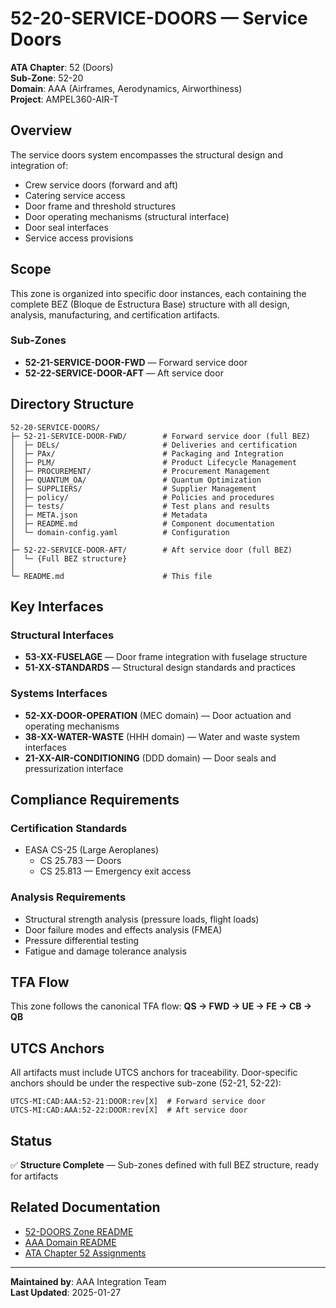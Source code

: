 # 52-20-SERVICE-DOORS — Service Doors

**ATA Chapter**: 52 (Doors)  
**Sub-Zone**: 52-20  
**Domain**: AAA (Airframes, Aerodynamics, Airworthiness)  
**Project**: AMPEL360-AIR-T

## Overview

The service doors system encompasses the structural design and integration of:
- Crew service doors (forward and aft)
- Catering service access
- Door frame and threshold structures
- Door operating mechanisms (structural interface)
- Door seal interfaces
- Service access provisions

## Scope

This zone is organized into specific door instances, each containing the complete BEZ (Bloque de Estructura Base) structure with all design, analysis, manufacturing, and certification artifacts.

### Sub-Zones

- **52-21-SERVICE-DOOR-FWD** — Forward service door
- **52-22-SERVICE-DOOR-AFT** — Aft service door

## Directory Structure

```
52-20-SERVICE-DOORS/
├─ 52-21-SERVICE-DOOR-FWD/        # Forward service door (full BEZ)
│  ├─ DELs/                       # Deliveries and certification
│  ├─ PAx/                        # Packaging and Integration
│  ├─ PLM/                        # Product Lifecycle Management
│  ├─ PROCUREMENT/                # Procurement Management
│  ├─ QUANTUM_OA/                 # Quantum Optimization
│  ├─ SUPPLIERS/                  # Supplier Management
│  ├─ policy/                     # Policies and procedures
│  ├─ tests/                      # Test plans and results
│  ├─ META.json                   # Metadata
│  ├─ README.md                   # Component documentation
│  └─ domain-config.yaml          # Configuration
│
├─ 52-22-SERVICE-DOOR-AFT/        # Aft service door (full BEZ)
│  └─ {Full BEZ structure}
│
└─ README.md                      # This file
```

## Key Interfaces

### Structural Interfaces
- **53-XX-FUSELAGE** — Door frame integration with fuselage structure
- **51-XX-STANDARDS** — Structural design standards and practices

### Systems Interfaces
- **52-XX-DOOR-OPERATION** (MEC domain) — Door actuation and operating mechanisms
- **38-XX-WATER-WASTE** (HHH domain) — Water and waste system interfaces
- **21-XX-AIR-CONDITIONING** (DDD domain) — Door seals and pressurization interface

## Compliance Requirements

### Certification Standards
- EASA CS-25 (Large Aeroplanes)
  - CS 25.783 — Doors
  - CS 25.813 — Emergency exit access

### Analysis Requirements
- Structural strength analysis (pressure loads, flight loads)
- Door failure modes and effects analysis (FMEA)
- Pressure differential testing
- Fatigue and damage tolerance analysis

## TFA Flow

This zone follows the canonical TFA flow:
**QS → FWD → UE → FE → CB → QB**

## UTCS Anchors

All artifacts must include UTCS anchors for traceability. Door-specific anchors should be under the respective sub-zone (52-21, 52-22):
```
UTCS-MI:CAD:AAA:52-21:DOOR:rev[X]  # Forward service door
UTCS-MI:CAD:AAA:52-22:DOOR:rev[X]  # Aft service door
```

## Status

✅ **Structure Complete** — Sub-zones defined with full BEZ structure, ready for artifacts

## Related Documentation

- [52-DOORS Zone README](../README.md)
- [AAA Domain README](../../../README.md)
- [ATA Chapter 52 Assignments](../../../../../../1-DIMENSIONS/CANONICAL-TAXONOMY/ata-chapters.csv)

---

**Maintained by**: AAA Integration Team  
**Last Updated**: 2025-01-27
